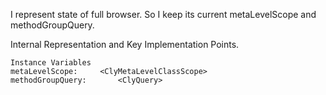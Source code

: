 I represent state of full browser. 
So I keep its current metaLevelScope and methodGroupQuery.
 
Internal Representation and Key Implementation Points.

    Instance Variables
	metaLevelScope:		<ClyMetaLevelClassScope>
	methodGroupQuery:		<ClyQuery>